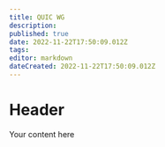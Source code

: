 ```yaml
---
title: QUIC WG
description: 
published: true
date: 2022-11-22T17:50:09.012Z
tags: 
editor: markdown
dateCreated: 2022-11-22T17:50:09.012Z
---
```


# Header
Your content here